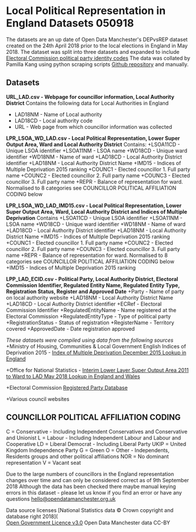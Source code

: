 # Local Political Representation in England Datasets 050918

The datasets are an up date of Open Data Manchester's DEPvsREP dataset created on the 24th April 2018 prior to the local elections in England in May 2018.
The dataset was split into three datasets and expanded to include [Electoral Commission political party identity codes](http://search.electoralcommission.org.uk)
The data was collated by Pamilla Kang using python scraping scripts [Github repository](https://github.com/pkkang/Deprivation-in-England) and manually.

## Datasets
**URL_LAD.csv - Webpage for councillor information, Local Authority District**
Contains the following data for Local Authorities in England
+ LAD18NM - Name of Local authority
+ LAD18CD - Local authority code
+ URL - Web page from which councillor information was collected

**LPR_LSOA_WD_LAD.csv - Local Political Representation, Lower Super Output Area, Ward and Local Authority District**
Contains:
+LSOA11CD - Unique LSOA identifier
+LSOA11NM - LSOA name
+WD18CD - Unique ward identifier
+WD18NM - Name of ward
+LAD18CD - Local Authority District identifier
+LAD18NM - Local Authority District Name
+IMD15 - Indices of Multiple Deprivation 2015 ranking
+COUNC1 - Elected councillor 1. Full party name
+COUNC2 - Elected councillor 2. Full party name
+COUNC3 - Elected councillor 3. Full party name
+REPR - Balance of representation for ward. Normalised to 8 categories see COUNCILLOR POLITICAL AFFILIATION CODING below

**LPR_LSOA_WD_LAD_IMD15.csv - Local Political Representation, Lower Super Output Area, Ward, Local Authority District and Indices of Multiple Deprivation**
Contains
+LSOA11CD - Unique LSOA identifier
+LSOA11NM - LSOA name
+WD18CD - Unique ward identifier
+WD18NM - Name of ward
+LAD18CD - Local Authority District identifier
+LAD18NM - Local Authority District Name
+IMD15 - Indices of Multiple Deprivation 2015 ranking
+COUNC1 - Elected councillor 1. Full party name
+COUNC2 - Elected councillor 2. Full party name
+COUNC3 - Elected councillor 3. Full party name
+REPR - Balance of representation for ward. Normalised to 8 categories see COUNCILLOR POLITICAL AFFILIATION CODING below
+IMD15 - Indices of Multiple Deprivation 2015 ranking

**LPP_LAD_ECID.csv - Political Party, Local Authority District, Electoral Commission Identifier, Regulated Entity Name, Regulated Entity Type, Registration Status, Register and Approved Date**
+Party - Name of party on local authority website
+LAD18NM - Local Authority District Name
+LAD18CD - Local Authority District identifier
+ECRef - Electoral Commission Identifier
+RegulatedEntityName - Name registered at the Electoral Commission
+RegulatedEntityType - Type of political party
+RegistrationStatus - Status of registration
+RegisterName - Territory covered
+ApprovedDate - Date registration approved

*These datasets were compiled using data from the following sources*
+Ministry of Housing, Communities & Local Government English Indices of Deprivation 2015 - [Index of Multiple Deprivation December 2015 Lookup in England](https://data.gov.uk/dataset/index-of-multiple-deprivation-december-2015-lookup-in-england)

+Office for National Statistics - [Interim Lower Layer Super Output Area 2011 to Ward to LAD May 2018 Lookup in England and Wales](http://geoportal.statistics.gov.uk/datasets/interim-lower-layer-super-output-area-2011-to-ward-to-lad-may-2018-lookup-in-england-and-wales)

+Electoral Commission [Registered Party Database](http://search.electoralcommission.org.uk/Search/Registrations?currentPage=1&rows=10&sort=RegulatedEntityName&order=asc&et=pp&et=ppm&et=tp&register=gb&register=ni&register=none&regStatus=registered&optCols=CampaigningName&optCols=EntityStatusName&optCols=ReferendumName&optCols=DesignationStatusName&optCols=CompanyRegistrationNumber&optCols=FieldingCandidatesInEngland&optCols=FieldingCandidatesInScotland&optCols=FieldingCandidatesInWales&optCols=FieldingCandidatesInEurope&optCols=FieldingCandidatesMinorParty&optCols=ReferendumOutcome)

+Various council websites

## COUNCILLOR POLITICAL AFFILIATION CODING
C = Conservative - Including Independent Conservatives and Conservative and Unionist
L = Labour - Including Independent Labour and Labour and Cooperative
LD = Liberal Democrat - Including Liberal Party
UKIP = United Kingdom Independence Party
G = Green
O = Other - Independents, Residents groups and other political affiliations
NOR = No dominant representation
V = Vacant seat

Due to the large numbers of councillors in the England representation changes over time and can only be considered correct as of 9th September 2018
Although the data has been checked there maybe manual keying errors in this dataset - please let us know if you find an error or have any questions hello@opendatamanchester.org.uk

Data source licenses
[National Statistics data © Crown copyright and database right 2018](  
[Open Government Licence v3.0](https://www.nationalarchives.gov.uk/doc/open-government-licence/version/3/)
Open Data Manchester data CC-BY
